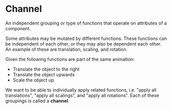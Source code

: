 # Channel

An independent grouping or type of functions that operate on attributes of a component.

Some attributes may be mutated by different functions. These functions can be independent of each other, or they may also be dependent each other. An example of these are translation, scaling, and rotation.

Given the following functions are part of the same animation:

- Translate the object to the right
- Translate the object upwards
- Scale the object up

We want to be able to individually apply related functions, i.e. "apply all translations", "apply all scalings", and "apply all rotations". Each of these groupings is called a **channel**.
